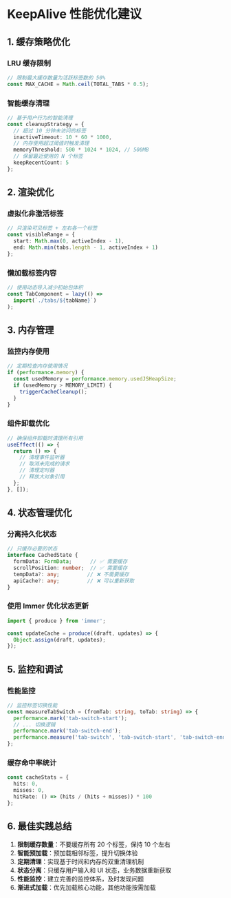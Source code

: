 # KeepAlive 性能优化建议

## 1. 缓存策略优化

### LRU 缓存限制
```typescript
// 限制最大缓存数量为活跃标签数的 50%
const MAX_CACHE = Math.ceil(TOTAL_TABS * 0.5);
```

### 智能缓存清理
```typescript
// 基于用户行为的智能清理
const cleanupStrategy = {
  // 超过 10 分钟未访问的标签
  inactiveTimeout: 10 * 60 * 1000,
  // 内存使用超过阈值时触发清理
  memoryThreshold: 500 * 1024 * 1024, // 500MB
  // 保留最近使用的 N 个标签
  keepRecentCount: 5
};
```

## 2. 渲染优化

### 虚拟化非激活标签
```typescript
// 只渲染可见标签 + 左右各一个标签
const visibleRange = {
  start: Math.max(0, activeIndex - 1),
  end: Math.min(tabs.length - 1, activeIndex + 1)
};
```

### 懒加载标签内容
```typescript
// 使用动态导入减少初始包体积
const TabComponent = lazy(() => 
  import(`./tabs/${tabName}`)
);
```

## 3. 内存管理

### 监控内存使用
```typescript
// 定期检查内存使用情况
if (performance.memory) {
  const usedMemory = performance.memory.usedJSHeapSize;
  if (usedMemory > MEMORY_LIMIT) {
    triggerCacheCleanup();
  }
}
```

### 组件卸载优化
```typescript
// 确保组件卸载时清理所有引用
useEffect(() => {
  return () => {
    // 清理事件监听器
    // 取消未完成的请求
    // 清理定时器
    // 释放大对象引用
  };
}, []);
```

## 4. 状态管理优化

### 分离持久化状态
```typescript
// 只缓存必要的状态
interface CachedState {
  formData: FormData;      // ✅ 需要缓存
  scrollPosition: number;  // ✅ 需要缓存
  tempData?: any;         // ❌ 不需要缓存
  apiCache?: any;         // ❌ 可以重新获取
}
```

### 使用 Immer 优化状态更新
```typescript
import { produce } from 'immer';

const updateCache = produce((draft, updates) => {
  Object.assign(draft, updates);
});
```

## 5. 监控和调试

### 性能监控
```typescript
// 监控标签切换性能
const measureTabSwitch = (fromTab: string, toTab: string) => {
  performance.mark('tab-switch-start');
  // ... 切换逻辑
  performance.mark('tab-switch-end');
  performance.measure('tab-switch', 'tab-switch-start', 'tab-switch-end');
};
```

### 缓存命中率统计
```typescript
const cacheStats = {
  hits: 0,
  misses: 0,
  hitRate: () => (hits / (hits + misses)) * 100
};
```

## 6. 最佳实践总结

1. **限制缓存数量**：不要缓存所有 20 个标签，保持 10 个左右
2. **智能预加载**：预加载相邻标签，提升切换体验
3. **定期清理**：实现基于时间和内存的双重清理机制
4. **状态分离**：只缓存用户输入和 UI 状态，业务数据重新获取
5. **性能监控**：建立完善的监控体系，及时发现问题
6. **渐进式加载**：优先加载核心功能，其他功能按需加载 
